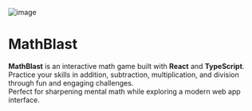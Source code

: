 ![image](https://github.com/user-attachments/assets/e752e51d-cf52-4fe4-b949-0155f2b65c4c)

# MathBlast

**MathBlast** is an interactive math game built with **React** and **TypeScript**.  
Practice your skills in addition, subtraction, multiplication, and division through fun and engaging challenges.  
Perfect for sharpening mental math while exploring a modern web app interface.
